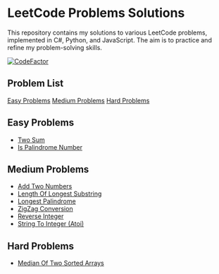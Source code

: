 # LeetCode Problems Solutions

This repository contains my solutions to various LeetCode problems, implemented in C#, Python, and JavaScript. The aim is to practice and refine my problem-solving skills.

[![CodeFactor](https://www.codefactor.io/repository/github/itorrente99/leetcode-problems/badge)](https://www.codefactor.io/repository/github/itorrente99/leetcode-problems)

## Problem List
  [Easy Problems](#easy-problems)
  [Medium Problems](#medium-problems)
  [Hard Problems](#hard-problems)

## Easy Problems
- [Two Sum](https://github.com/iTorrente99/Leetcode-Problems/blob/main/0001_TwoSum.cs)
- [Is Palindrome Number](https://github.com/iTorrente99/Leetcode-Problems/blob/main/0009_IsPalindromeNumber.cs)

## Medium Problems
- [Add Two Numbers](https://github.com/iTorrente99/Leetcode-Problems/blob/main/0002_AddTwoNumbers.cs)
- [Length Of Longest Substring](https://github.com/iTorrente99/Leetcode-Problems/blob/main/0003_LengthOfLongestSubstring.cs)
- [Longest Palindrome](https://github.com/iTorrente99/Leetcode-Problems/blob/main/0005_LongestPalindrome.cs)
- [ZigZag Conversion](https://github.com/iTorrente99/Leetcode-Problems/blob/main/0006_ZigZagConversion.py)
- [Reverse Integer](https://github.com/iTorrente99/Leetcode-Problems/blob/main/0007_ReverseInteger.cs)
- [String To Integer (Atoi)](https://github.com/iTorrente99/Leetcode-Problems/blob/main/0008_StringToIntegerAtoi.cs)

## Hard Problems
- [Median Of Two Sorted Arrays](https://github.com/iTorrente99/Leetcode-Problems/blob/main/0004_FindMedianSortedArrays.cs)
